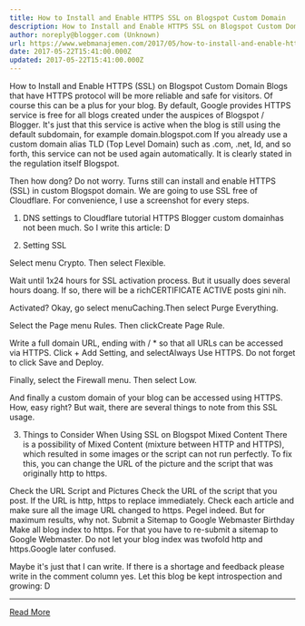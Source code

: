 ```yaml
---
title: How to Install and Enable HTTPS SSL on Blogspot Custom Domain
description: How to Install and Enable HTTPS SSL on Blogspot Custom Domain
author: noreply@blogger.com (Unknown)
url: https://www.webmanajemen.com/2017/05/how-to-install-and-enable-https-ssl-on-blogger.html
date: 2017-05-22T15:41:00.000Z
updated: 2017-05-22T15:41:00.000Z
---
```


How to Install and Enable HTTPS (SSL) on Blogspot Custom Domain
Blogs that have HTTPS protocol will be more reliable and safe for visitors. Of course this can be a plus for your blog.
By default, Google provides HTTPS service is free for all blogs created under the auspices of Blogspot / Blogger. It's just that this service is active when the blog is still using the default subdomain, for example domain.blogspot.com
If you already use a custom domain alias TLD (Top Level Domain) such as .com, .net, Id, and so forth, this service can not be used again automatically. It is clearly stated in the regulation itself Blogspot.


Then how dong?
Do not worry. Turns still can install and enable HTTPS (SSL) in custom Blogspot domain. We are going to use SSL free of Cloudflare. For convenience, I use a screenshot for every steps.

1. DNS settings to Cloudflare
tutorial HTTPS Blogger custom domainhas not been much. So I write this article: D



2. Setting SSL

Select menu Crypto. Then select Flexible.

Wait until 1x24 hours for SSL activation process. But it usually does several hours doang. If so, there will be a richCERTIFICATE ACTIVE posts gini nih.

Activated? Okay, go select menuCaching.Then select Purge Everything.

Select the Page menu Rules. Then clickCreate Page Rule.

Write a full domain URL, ending with / * so that all URLs can be accessed via HTTPS.
Click + Add Setting, and selectAlways Use HTTPS. Do not forget to click Save and Deploy.

Finally, select the Firewall menu. Then select Low.

And finally a custom domain of your blog can be accessed using HTTPS. How, easy right? But wait, there are several things to note from this SSL usage.

3. Things to Consider When Using SSL on Blogspot
Mixed Content
There is a possibility of Mixed Content (mixture between HTTP and HTTPS), which resulted in some images or the script can not run perfectly. To fix this, you can change the URL of the picture and the script that was originally http to https.

Check the URL Script and Pictures
Check the URL of the script that you post. If the URL is http, https to replace immediately.
Check each article and make sure all the image URL changed to https. Pegel indeed. But for maximum results, why not.
Submit a Sitemap to Google Webmaster Birthday
Make all blog index to https. For that you have to re-submit a sitemap to Google Webmaster. Do not let your blog index was twofold http and https.Google later confused.

Maybe it's just that I can write. If there is a shortage and feedback please write in the comment column yes. Let this blog be kept introspection and growing: D<hr/> <a href="https://www.webmanajemen.com/2017/05/how-to-install-and-enable-https-ssl-on-blogger.html" rel="follow" class="button" id="read-more">Read More</a>